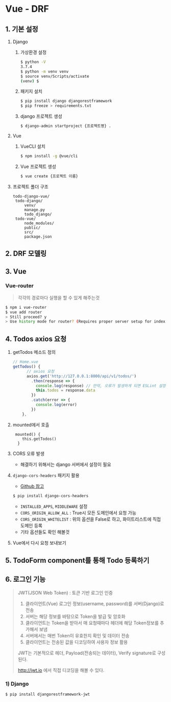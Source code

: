 # Vue - DRF

## 1. 기본 설정

1. Django

   1. 가상환경 설정

      ```bash
      $ python -V
      3.7.4
      $ python -m venv venv
      $ source venv/Scripts/activate
      (venv) $
      ```

      

   2. 패키지 설치

      ```bash
      $ pip install django djangorestframework
      $ pip freeze > requirements.txt
      ```

   3. django 프로젝트 생성

      ```bash
      $ django-admin startproject {프로젝트명} . 
      ```

      

2. Vue

   1. VueCLI 설치

      ```bash
      $ npm install -g @vue/cli
      ```

   2. Vue 프로젝트 생성

      ```bash
      $ vue create {프로젝트 이름}
      ```

3. 프로젝트 폴더 구조

   ```
   todo-django-vue/
   	todo-django/
   		venv/
   		manage.py
   		todo_django/
   	todo-vue/
   		node_modules/
   		public/
   		src/
   		package.json
   ```

## 2. DRF 모델링

## 3. Vue

### Vue-router

> 각각의 경로마다 실행을 할 수 있게 해주는것

```bash
$ npm i vue-router
$ vue add router
> Still proceed? y
> Use history mode for router? (Requires proper server setup for index fallback in production) y
```

## 4. Todos axios 요청

1. getTodos 메소드 정의

   ```javascript
   // Home.vue
   getTodos() {
         // axios 요청
         axios.get('http://127.0.0.1:8000/api/v1/todos/')
           .then(response => {
             console.log(response) // 만약, 오류가 발생하게 되면 ESLint 설정을 package.json에 추가
             this.todos = response.data
           })
           .catch(error => {
             console.log(error)
           })
       },
   ```

2. mounted에서 호출

   ```
    mounted() {
       this.getTodos()
     }
   ```

3. CORS 오류 발생

   * 해결하기 위해서는 django 서버에서 설정이 필요

4. `django-cors-headers` 패키지 활용

   * [Github 참고]( https://github.com/adamchainz/django-cors-headers )

   ```bash
   $ pip install django-cors-headers
   ```

   * `INSTALLED_APPS`, `MIDDLEWARE` 설정
   * `CORS_ORIGIN_ALLOW_ALL` : True시 모든 도메인에서 요청 가능
   * `CORS_ORIGIN_WHITELIST` : 위의 옵션을 False로 하고, 화이트리스트에 직접 도메인 등록
   * 기타 옵션들도 확인 해볼것

5. Vue에서 다시 요청 보내보기

## 5. TodoForm component를 통해 Todo 등록하기

## 6. 로그인 기능

> JWT(JSON Web Token) : 토큰 기반 로그인 인증
>
> 	1. 클라이언트(Vue) 로그인 정보(username, password)를 서버(Django)로 전송
>  	2. 서버는 해당 정보를 바탕으로 Token을 발급 및 암호화
>  	3. 클라이언트는 Token을 받아서 매 요청때마다 헤더에 해당 Token정보를 추가해서 보냄
>  	4. 서버에서는 매번 Token이 유효한지 확인 및 데이터 전송
>  	5. 클라이언트는 전송된 값을 디코딩하여 사용자 정보 활용
>
> JWT는 기본적으로 헤더, Payload(전송되는 데이터), Verify signature로 구성된다.
>
> http://jwt.io 에서 직접 디코딩을 해볼 수 있다. 

### 1) Django

```bash
$ pip install djangorestframework-jwt
```


